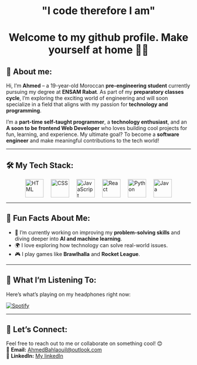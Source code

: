 
<div align="center">
  <h1>"I code therefore I am"</h1>
  <h1> Welcome to my github profile. Make yourself at home 🫡🫡</h1>
</div>


## 🚀 About me:
Hi, I’m **Ahmed** – a 19-year-old Moroccan **pre-engineering student** currently pursuing my degree at **ENSAM Rabat**. As part of my **preparatory classes cycle**, I’m exploring the exciting world of engineering and will soon specialize in a field that aligns with my passion for **technology and programming**.

I’m a **part-time self-taught programmer**, a **technology enthusiast**, and an **A soon to be frontend Web Developer** who loves building cool projects for fun, learning, and experience. My ultimate goal? To become a **software engineer** and make meaningful contributions to the tech world!

---

## 🛠️ My Tech Stack:
<div style="display: flex; justify-content: center; align-items: center; gap: 20px;">
  <img src="https://cdn.jsdelivr.net/gh/devicons/devicon/icons/html5/html5-original.svg" alt="HTML" width="50" />
  <img src="https://cdn.jsdelivr.net/gh/devicons/devicon/icons/css3/css3-original.svg" alt="CSS" width="50" />
  <img src="https://cdn.jsdelivr.net/gh/devicons/devicon/icons/javascript/javascript-original.svg" alt="JavaScript" width="50" />
  <img src="https://cdn.jsdelivr.net/gh/devicons/devicon/icons/react/react-original.svg" alt="React" width="50" />
  <img src="https://cdn.jsdelivr.net/gh/devicons/devicon/icons/python/python-original.svg" alt="Python" width="50" />
  <img src="https://cdn.jsdelivr.net/gh/devicons/devicon/icons/java/java-original.svg" alt="Java" width="50" />
</div>


---

## 🌟 Fun Facts About Me:
- 🔭 I’m currently working on improving my **problem-solving skills** and diving deeper into **AI and machine learning**.
- 🌍 I love exploring how technology can solve real-world issues.
- 🎮 I play games like **Brawlhalla** and **Rocket League**.

---

## 🎵 What I’m Listening To:
Here’s what’s playing on my headphones right now:

[![Spotify](https://novatorem.vercel.app/api/spotify)](https://open.spotify.com/user/31nfnjvsvemjrkmbq6vqjrfhv4zm)

---

## 💬 Let’s Connect:
Feel free to reach out to me or collaborate on something cool! 😊  
📧 **Email:** [AhmedBahlaouil@outlook.com](mailto:AhmedBahlaouil@outlook.com)  
💼 **LinkedIn:** [My linkedIn](https://linkedin.com/in/ahmed-bahlaoui)  
